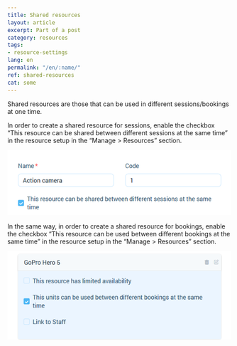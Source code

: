 ```yaml
---
title: Shared resources
layout: article
excerpt: Part of a post
category: resources
tags:
- resource-settings
lang: en
permalink: "/en/:name/"
ref: shared-resources
cat: some
---
```


Shared resources are those that can be used in different sessions/bookings at one time.

In order to create a shared resource for sessions, enable the checkbox “This resource can be shared between different sessions at the same time” in the resource setup in the “Manage > Resources” section.

![Shared_resources1](/assets/images/shared_resources1.png)

In the same way, in order to create a shared resource for bookings, enable the checkbox “This resource can be used between different bookings at the same time” in the resource setup in the “Manage > Resources” section.

![Shared_resources2](/assets/images/shared_resources2.png)
